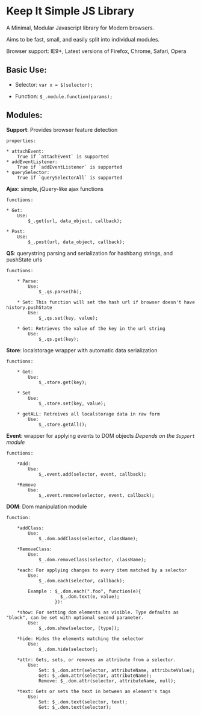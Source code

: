 # Keep It Simple JS Library #

A Minimal, Modular Javascript library for Modern browsers.

Aims to be fast, small, and easily split into individual modules.

Browser support: IE9+, Latest versions of Firefox, Chrome, Safari, Opera

## Basic Use: ##

* Selector:	`var x = $(selector);`

* Function:	`$_.module.function(params);`

## Modules: ##

**Support**: Provides browser feature detection

	properties:

	* attachEvent:
		True if `attachEvent` is supported
	* addEventListener:
		True if `addEventListener` is supported
	* querySelector:
		True if `querySelectorAll` is supported

**Ajax**: simple, jQuery-like ajax functions

	functions:
		
	* Get: 
		Use:
		    $_.get(url, data_object, callback);
	
	* Post:
		Use:
		    $_.post(url, data_object, callback);
			
**QS**: querystring parsing and serialization for hashbang strings, and pushState urls
	
	functions:
		
		* Parse:
			Use:
			    $_.qs.parse(hb);
		
		* Set: This function will set the hash url if browser doesn't have history.pushState
			Use:
			    $_.qs.set(key, value);
		
		* Get: Retrieves the value of the key in the url string
			Use:
			    $_.qs.get(key);
			    
**Store**: localstorage wrapper with automatic data serialization

	functions:
	
		* Get:
			Use:
				$_.store.get(key);
		
		* Set
			Use:
				$_.store.set(key, value);
				
		* getALL: Retreives all localstorage data in raw form
			Use:
				$_.store.getAll();
				
				
**Event**: wrapper for applying events to DOM objects
*Depends on the `Support` module*

	functions: 
	
		*Add: 
			Use:
			    $_.event.add(selector, event, callback);
			    
		*Remove
			Use:
			    $_.event.remove(selector, event, callback);
			    
**DOM**: Dom manipulation module

	function: 
	
		*addClass: 
			Use:
			    $_.dom.addClass(selector, className);
			    
		*RemoveClass:
			Use:
			    $_.dom.removeClass(selector, className);
			
		*each: For applying changes to every item matched by a selector
			Use:
			 	$_.dom.each(selector, callback);
			 	
			Example : $_.dom.each(".foo", function(e){
						$_.dom.text(e, value);
					  }):
			 	
		*show: For setting dom elements as visible. Type defaults as "block", can be set with optional second parameter.
			Use:
				$_.dom.show(selector, [type]);
				
		*hide: Hides the elements matching the selector
			Use:
				$_.dom.hide(selector);
				
		*attr: Gets, sets, or removes an attribute from a selector. 
			Use:
				Set: $_.dom.attr(selector, attributeName, attributeValue);
				Get: $_.dom.attr(selector, attributeName);
				Remove: $_.dom.attr(selector, attributeName, null);
				
		*text: Gets or sets the text in between an element's tags
			Use:
				Set: $_.dom.text(selector, text);
				Get: $_.dom.text(selector);
				
	
	
	

